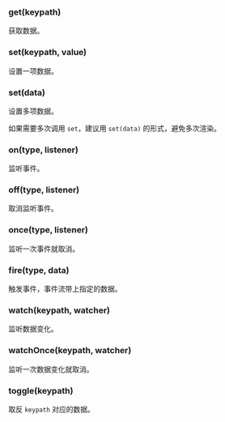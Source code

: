 ### get(keypath)

获取数据。

### set(keypath, value)

设置一项数据。

### set(data)

设置多项数据。

如果需要多次调用 `set`，建议用 `set(data)` 的形式，避免多次渲染。

### on(type, listener)

监听事件。

### off(type, listener)

取消监听事件。

### once(type, listener)

监听一次事件就取消。

### fire(type, data)

触发事件，事件流带上指定的数据。

### watch(keypath, watcher)

监听数据变化。

### watchOnce(keypath, watcher)

监听一次数据变化就取消。

### toggle(keypath)

取反 `keypath` 对应的数据。

